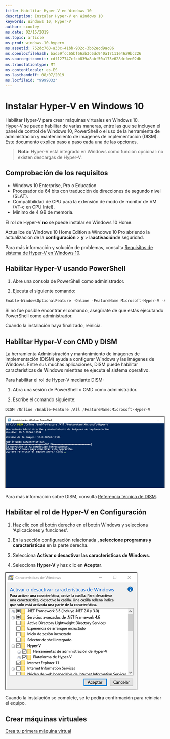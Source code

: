 ```yaml
---
title: Habilitar Hyper-V en Windows 10
description: Instalar Hyper-V en Windows 10
keywords: Windows 10, Hyper-V
author: scooley
ms.date: 02/15/2019
ms.topic: article
ms.prod: windows-10-hyperv
ms.assetid: 752dc760-a33c-41bb-902c-3bb2ecd9ac86
ms.openlocfilehash: bad59fcc65bf66ab3c6dc940a17111e46a9bc226
ms.sourcegitcommit: cdf127747cfcb839a8abf50a173e628dcfee02db
ms.translationtype: MT
ms.contentlocale: es-ES
ms.lasthandoff: 08/07/2019
ms.locfileid: "9999032"
---
```

# <a name="install-hyper-v-on-windows-10"></a>Instalar Hyper-V en Windows 10

Habilitar Hyper-V para crear máquinas virtuales en Windows 10.  
Hyper-V se puede habilitar de varias maneras, entre las que se incluyen el panel de control de Windows 10, PowerShell o el uso de la herramienta de administración y mantenimiento de imágenes de implementación (DISM). Este documento explica paso a paso cada una de las opciones.

> **Nota:**  Hyper-V está integrado en Windows como función opcional: no existen descargas de Hyper-V.

## <a name="check-requirements"></a>Comprobación de los requisitos

* Windows 10 Enterprise, Pro o Education
* Procesador de 64 bits con traducción de direcciones de segundo nivel (SLAT).
* Compatibilidad de CPU para la extensión de modo de monitor de VM (VT-c en CPU Intel).
* Mínimo de 4 GB de memoria.

El rol de Hyper-V **no** se puede instalar en Windows 10 Home.

Actualice de Windows 10 Home Edition a Windows 10 Pro abriendo la actualización de la **configuración** > **y** > la**activación**de seguridad.

Para más información y solución de problemas, consulta [Requisitos de sistema de Hyper-V en Windows 10](../reference/hyper-v-requirements.md).

## <a name="enable-hyper-v-using-powershell"></a>Habilitar Hyper-V usando PowerShell

1. Abre una consola de PowerShell como administrador.

2. Ejecuta el siguiente comando:

  ```powershell
  Enable-WindowsOptionalFeature -Online -FeatureName Microsoft-Hyper-V -All
  ```

  Si no fue posible encontrar el comando, asegúrate de que estás ejecutando PowerShell como administrador.

Cuando la instalación haya finalizado, reinicia.

## <a name="enable-hyper-v-with-cmd-and-dism"></a>Habilitar Hyper-V con CMD y DISM

La herramienta Administración y mantenimiento de imágenes de implementación (DISM) ayuda a configurar Windows y las imágenes de Windows.  Entre sus muchas aplicaciones, DISM puede habilitar características de Windows mientras se ejecuta el sistema operativo.

Para habilitar el rol de Hyper-V mediante DISM:

1. Abra una sesión de PowerShell o CMD como administrador.

1. Escribe el comando siguiente:

  ```powershell
  DISM /Online /Enable-Feature /All /FeatureName:Microsoft-Hyper-V
  ```

  ![Ventana de la consola que muestra a Hyper-V habilitándose.](media/dism_upd.png)

Para más información sobre DISM, consulta [Referencia técnica de DISM](<https://docs.microsoft.com/previous-versions/windows/it-pro/windows-8.1-and-8/hh824821(v=win.10)>).

## <a name="enable-the-hyper-v-role-through-settings"></a>Habilitar el rol de Hyper-V en Configuración

1. Haz clic con el botón derecho en el botón Windows y selecciona ‘Aplicaciones y funciones’.

2. En la sección configuración relacionada **, seleccione programas y características** en la parte derecha. 

3. Selecciona **Activar o desactivar las características de Windows**.

4. Selecciona **Hyper-V** y haz clic en **Aceptar**.

![Cuadro de diálogo de programas y funciones de Windows](media/enable_role_upd.png)

Cuando la instalación se complete, se te pedirá confirmación para reiniciar el equipo.

## <a name="make-virtual-machines"></a>Crear máquinas virtuales

[Crea tu primera máquina virtual](quick-create-virtual-machine.md)
